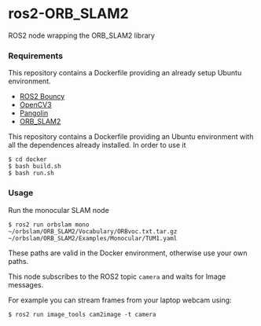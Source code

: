 # ros2-ORB_SLAM2
ROS2 node wrapping the ORB_SLAM2 library


### Requirements

This repository contains a Dockerfile providing an already setup Ubuntu environment.

 - [ROS2 Bouncy](https://github.com/ros2/ros2/wiki/Installation)
 - [OpenCV3](https://docs.opencv.org/3.0-beta/doc/tutorials/introduction/linux_install/linux_install.html)
 - [Pangolin](https://github.com/stevenlovegrove/Pangolin)
 - [ORB_SLAM2](https://github.com/raulmur/ORB_SLAM2)

This repository contains a Dockerfile providing an Ubuntu environment with all the dependences already installed.
In order to use it

    $ cd docker
    $ bash build.sh
    $ bash run.sh

### Usage

Run the monocular SLAM node

    $ ros2 run orbslam mono ~/orbslam/ORB_SLAM2/Vocabulary/ORBvoc.txt.tar.gz ~/orbslam/ORB_SLAM2/Examples/Monocular/TUM1.yaml

These paths are valid in the Docker environment, otherwise use your own paths.

This node subscribes to the ROS2 topic `camera` and waits for Image messages.

For example you can stream frames from your laptop webcam using:

    $ ros2 run image_tools cam2image -t camera



